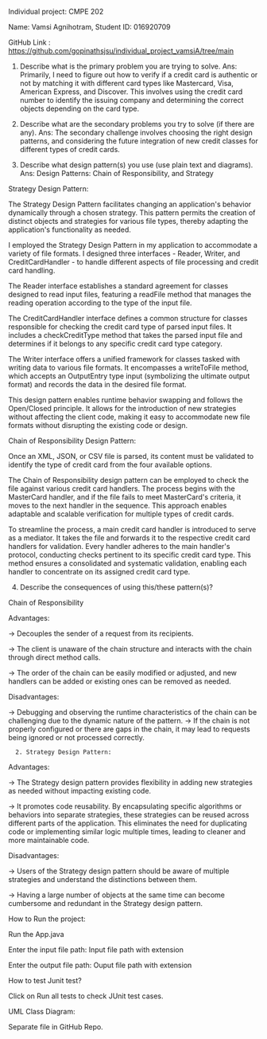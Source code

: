 Individual project: CMPE 202

Name: Vamsi Agnihotram,	Student ID: 016920709

GitHub Link : https://github.com/gopinathsjsu/individual_project_vamsiA/tree/main


1. Describe what is the primary problem you are trying to solve. 
Ans: Primarily, I need to figure out how to verify if a credit card is authentic or not by matching it with different card types like Mastercard, Visa, American Express, and Discover. This involves using the credit card number to identify the issuing company and determining the correct objects depending on the card type.
 

2. Describe what are the secondary problems you try to solve (if there are any).
Ans: The secondary challenge involves choosing the right design patterns, and considering the future integration of new credit classes for different types of credit cards.
 
3. Describe what design pattern(s) you use (use plain text and diagrams).
Ans: Design Patterns: Chain of Responsibility, and Strategy
 
Strategy Design Pattern:
 
The Strategy Design Pattern facilitates changing an application's behavior dynamically through a chosen strategy. This pattern permits the creation of distinct objects and strategies for various file types, thereby adapting the application's functionality as needed.
 
I employed the Strategy Design Pattern in my application to accommodate a variety of file formats. I designed three interfaces - Reader, Writer, and CreditCardHandler - to handle different aspects of file processing and credit card handling.

The Reader interface establishes a standard agreement for classes designed to read input files, featuring a readFile method that manages the reading operation according to the type of the input file.

The CreditCardHandler interface defines a common structure for classes responsible for checking the credit card type of parsed input files. It includes a checkCreditType method that takes the parsed input file and determines if it belongs to any specific credit card type category.

The Writer interface offers a unified framework for classes tasked with writing data to various file formats. It encompasses a writeToFile method, which accepts an OutputEntry type input (symbolizing the ultimate output format) and records the data in the desired file format.
 
This design pattern enables runtime behavior swapping and follows the Open/Closed principle. It allows for the introduction of new strategies without affecting the client code, making it easy to accommodate new file formats without disrupting the existing code or design.
 
Chain of Responsibility Design Pattern:
 
Once an XML, JSON, or CSV file is parsed, its content must be validated to identify the type of credit card from the four available options.
 
The Chain of Responsibility design pattern can be employed to check the file against various credit card handlers. The process begins with the MasterCard handler, and if the file fails to meet MasterCard's criteria, it moves to the next handler in the sequence. This approach enables adaptable and scalable verification for multiple types of credit cards.

To streamline the process, a main credit card handler is introduced to serve as a mediator. It takes the file and forwards it to the respective credit card handlers for validation. Every handler adheres to the main handler's protocol, conducting checks pertinent to its specific credit card type. This method ensures a consolidated and systematic validation, enabling each handler to concentrate on its assigned credit card type.
 
4. Describe the consequences of using this/these pattern(s)?
 
Chain of Responsibility
 
Advantages:
 
-> Decouples the sender of a request from its recipients.
 
-> The client is unaware of the chain structure and interacts with the chain through direct method calls.
 
-> The order of the chain can be easily modified or adjusted, and new handlers can be added or existing ones can be removed as needed.
 
Disadvantages:
 
-> Debugging and observing the runtime characteristics of the chain can be challenging due to the dynamic nature of the pattern.
-> If the chain is not properly configured or there are gaps in the chain, it may lead to requests being ignored or not processed correctly.
 
      2. Strategy Design Pattern: 
 
Advantages:
 
-> The Strategy design pattern provides flexibility in adding new strategies as needed without impacting existing code.

-> It promotes code reusability. By encapsulating specific algorithms or behaviors into separate strategies, these strategies can be reused across different parts of the application. This eliminates the need for duplicating code or implementing similar logic multiple times, leading to cleaner and more maintainable code.
 
Disadvantages:
 
-> Users of the Strategy design pattern should be aware of multiple strategies and understand the distinctions between them.
 
-> Having a large number of objects at the same time can become cumbersome and redundant in the Strategy design pattern.
 

How to Run the project:

Run the App.java 

Enter the input file path: Input file path with extension

Enter the output file path: Ouput file path with extension
 
How to test Junit test?
 
Click on Run all tests to check JUnit test cases.


UML Class Diagram: 

Separate file in GitHub Repo.




